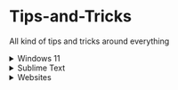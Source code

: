 # Tips-and-Tricks
All kind of tips and tricks around everything 


<details>
<summary>Windows 11</summary>

	<details>
	<summary>Shortcuts</summary>

		`[Windows] + [A]`: The action center opens.

		`[Windows] + [E]`: Explorer opens.

		`[Windows] + [G]`: Enter the gaming menu to record your gameplay.

		`[Windows] + [H]`: Start voice input.

		`[Windows] + [I]`: Settings will open.

		`[Windows] + [N]`: Show notification center and calendar.

		`[Windows] + [R]`: Call up the "Run" dialog.

		`[Windows] + [V]`: View clipboard history.

		`[Windows] + [.]`: Call up the emoji menu.

		`[Windows] + [+]`: Start Magnifier.

	</details>

</details>


<details>
<summary>Sublime Text</summary>

	<details>
	<summary>Shortcuts</summary>

		`[Command] + [D]`: Select a word.

		`[Command] + [Shift] + [D]`: Duplicate Current Line.

		`[Command] + [L]`: Select a line.

		`[Command] + [Shift] + [L]`: Delete Current Line.

		`[Command] + [A]`: Select the entire content within the document.

		`[Command] + [Shift] + [F]`: Cross-File Editing.

		`[Command] + [Shift] + [P]`: Command Palette.

	</details>


	<details>
	<summary>Settings</summary>

		Spell Checker: `Preferences > Settings – User` and add the following line `"spell_check": true`

		Auto Save on Focus Lost: `Preferences > Settings – User` and add the following line `"save_on_focus_lost": true`

	</details>


</details>


<details>
<summary>Websites</summary>

	[AlternativeTo](https://alternativeto.net/): Find better alternatives to the products.

	[opensourcealternative.to](https://www.opensourcealternative.to/): Find open source alternatives.

	[Trello](https://trello.com/): Project management tool.

	[Notion](https://www.notion.so/): Note taking and project management tool.

	[Simple Icons](https://simpleicons.org/): Free SVG icons for popular brands.

	[Carrd](https://carrd.co/): Build one page website free.

	[Namech_k](https://namechk.com/): Check for domain and usernames.

	[PDF DRIVE](https://www.pdfdrive.com/): Search engine for PDF files.

	[Smallpdf](https://smallpdf.com/): PDF tools.

	[cloudconvert](https://cloudconvert.com/): Convert any file type to any other file type.

	[removebg](https://www.remove.bg/de): Remove background of images.

	[BuiltWith](https://builtwith.com/): Find out what websites are Built With.

	[PREPOSTSEO](https://www.prepostseo.com/): Free online tools.

	[Resume Maker](https://www.resumemaker.online/): Create a professional resume in just minutes.

	[TinEye](https://tineye.com/): Reverse Image Search.

	[WolframAlpha](https://www.wolframalpha.com/): AI for Math, Science and Life questions.

</details>
